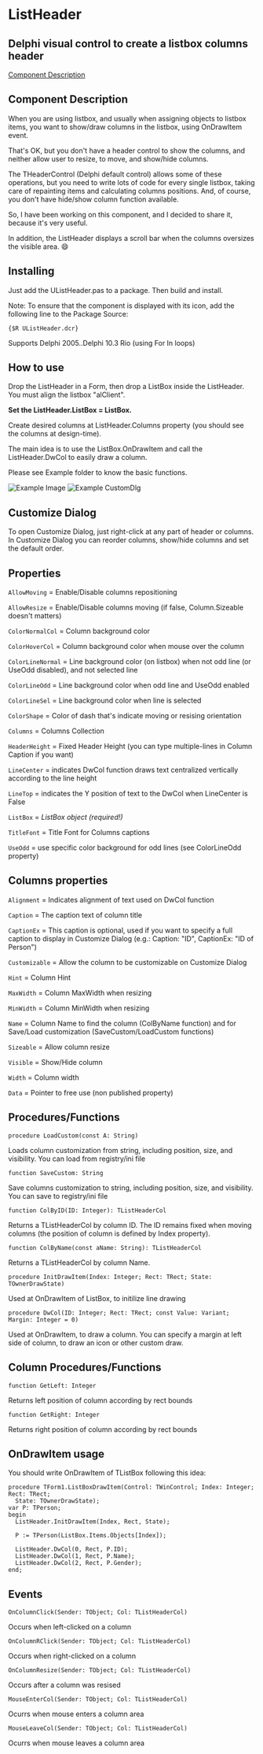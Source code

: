 # ListHeader

## Delphi visual control to create a listbox columns header

[Component Description](#component-description)

## Component Description

When you are using listbox, and usually when assigning objects to listbox items, you want to show/draw columns in the listbox, using OnDrawItem event.

That's OK, but you don't have a header control to show the columns, and neither allow user to resize, to move, and show/hide columns.

The THeaderControl (Delphi default control) allows some of these operations, but you need to write lots of code for every single listbox, taking care of repainting items and calculating columns positions. And, of course, you don't have hide/show column function available.

So, I have been working on this component, and I decided to share it, because it's very useful.

In addition, the ListHeader displays a scroll bar when the columns oversizes the visible area. :smile:

## Installing

Just add the UListHeader.pas to a package. Then build and install.

Note: To ensure that the component is displayed with its icon, add the following line to the Package Source:
```
{$R UListHeader.dcr}
```

Supports Delphi 2005..Delphi 10.3 Rio (using For In loops)

## How to use

Drop the ListHeader in a Form, then drop a ListBox inside the ListHeader. You must align the listbox "alClient".

**Set the ListHeader.ListBox = ListBox.**

Create desired columns at ListHeader.Columns property (you should see the columns at design-time).

The main idea is to use the ListBox.OnDrawItem and call the ListHeader.DwCol to easily draw a column.

Please see Example folder to know the basic functions.

![Example Image](print.png?raw=true "Example Application")
![Example CustomDlg](custom_dlg.png?raw=true "Example Custom Dlg")

## Customize Dialog

To open Customize Dialog, just right-click at any part of header or columns.
In Customize Dialog you can reorder columns, show/hide columns and set the default order.

## Properties

`AllowMoving` = Enable/Disable columns repositioning

`AllowResize` = Enable/Disable columns moving (if false, Column.Sizeable doesn't matters)

`ColorNormalCol` = Column background color

`ColorHoverCol` = Column background color when mouse over the column

`ColorLineNormal` = Line background color (on listbox) when not odd line (or UseOdd disabled), and not selected line

`ColorLineOdd` = Line background color when odd line and UseOdd enabled

`ColorLineSel` = Line background color when line is selected

`ColorShape` = Color of dash that's indicate moving or resising orientation

`Columns` = Columns Collection

`HeaderHeight` = Fixed Header Height (you can type multiple-lines in Column Caption if you want)

`LineCenter` = indicates DwCol function draws text centralized vertically according to the line height

`LineTop` = indicates the Y position of text to the DwCol when LineCenter is False

`ListBox` = *ListBox object (required!)*

`TitleFont` = Title Font for Columns captions

`UseOdd` = use specific color background for odd lines (see ColorLineOdd property)

## Columns properties

`Alignment` = Indicates alignment of text used on DwCol function

`Caption` = The caption text of column title

`CaptionEx` = This caption is optional, used if you want to specify a full caption to display in Customize Dialog (e.g.: Caption: "ID", CaptionEx: "ID of Person")

`Customizable` = Allow the column to be customizable on Customize Dialog

`Hint` = Column Hint

`MaxWidth` = Column MaxWidth when resizing

`MinWidth` = Column MinWidth when resizing

`Name` = Column Name to find the column (ColByName function) and for Save/Load customization (SaveCustom/LoadCustom functions)

`Sizeable` = Allow column resize

`Visible` = Show/Hide column

`Width` = Column width

`Data` = Pointer to free use (non published property)

## Procedures/Functions

```
procedure LoadCustom(const A: String)
```
Loads column customization from string, including position, size, and visibility.
You can load from registry/ini file

```
function SaveCustom: String
```
Save columns customization to string, including position, size, and visibility.
You can save to registry/ini file

```
function ColByID(ID: Integer): TListHeaderCol
```
Returns a TListHeaderCol by column ID. The ID remains fixed when moving columns (the position of column is defined by Index property).

```
function ColByName(const aName: String): TListHeaderCol
```
Returns a TListHeaderCol by column Name.

```
procedure InitDrawItem(Index: Integer; Rect: TRect; State: TOwnerDrawState)
```
Used at OnDrawItem of ListBox, to initilize line drawing

```
procedure DwCol(ID: Integer; Rect: TRect; const Value: Variant; Margin: Integer = 0)
```
Used at OnDrawItem, to draw a column.
You can specify a margin at left side of column, to draw an icon or other custom draw.

## Column Procedures/Functions

```
function GetLeft: Integer
```
Returns left position of column according by rect bounds

```
function GetRight: Integer
```
Returns right position of column according by rect bounds


## OnDrawItem usage

You should write OnDrawItem of TListBox following this idea:

```
procedure TForm1.ListBoxDrawItem(Control: TWinControl; Index: Integer; Rect: TRect;
  State: TOwnerDrawState);
var P: TPerson;
begin
  ListHeader.InitDrawItem(Index, Rect, State);

  P := TPerson(ListBox.Items.Objects[Index]);

  ListHeader.DwCol(0, Rect, P.ID);
  ListHeader.DwCol(1, Rect, P.Name);
  ListHeader.DwCol(2, Rect, P.Gender);
end;
```

## Events

```
OnColumnClick(Sender: TObject; Col: TListHeaderCol)
```
Occurs when left-clicked on a column

```
OnColumnRClick(Sender: TObject; Col: TListHeaderCol)
```
Occurs when right-clicked on a column

```
OnColumnResize(Sender: TObject; Col: TListHeaderCol)
```
Occurs after a column was resised

```
MouseEnterCol(Sender: TObject; Col: TListHeaderCol)
```
Ocurrs when mouse enters a column area

```
MouseLeaveCol(Sender: TObject; Col: TListHeaderCol)
```
Ocurrs when mouse leaves a column area
